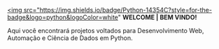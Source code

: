 <a href="https:github.com/GuiFernandess7//" target="_blank"><img src="https://img.shields.io/badge/Python-14354C?style=for-the-badge&logo=python&logoColor=white" 
**WELCOME | BEM VINDO!**

Aqui você encontrará projetos voltados para Desenvolvimento Web, Automação e Ciência de Dados em Python.

